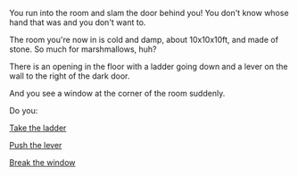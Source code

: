 You run into the room and slam the door behind you! You don't know whose hand that was and you don't want to.

The room you're now in is cold and damp, about 10x10x10ft, and made of stone.  So much for marshmallows, huh?

There is an opening in the floor with a ladder going down and a lever on the wall to the right of the dark door.

And you see a window at the corner of the room suddenly.

Do you:

[Take the ladder](take-ladder/open-sky.md)

[Push the lever](push-lever/bear.md)

[Break the window](break-window/coldroom.md)
